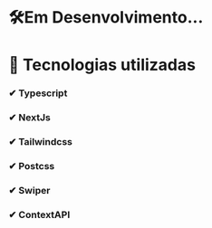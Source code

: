 # 🛠Em Desenvolvimento...
# 🚀 Tecnologias utilizadas
### ✔ Typescript
### ✔ NextJs
### ✔ Tailwindcss
### ✔ Postcss
### ✔ Swiper
### ✔ ContextAPI
